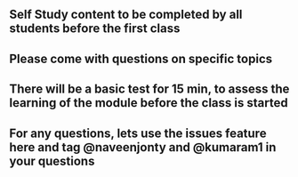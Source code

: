## Self Study content to be completed by all students before the first class

## Please come with questions on specific topics

## There will be a basic test for 15 min, to assess the learning of the module before the class is started

## For any questions, lets use the issues feature here and tag @naveenjonty and @kumaram1 in your questions

